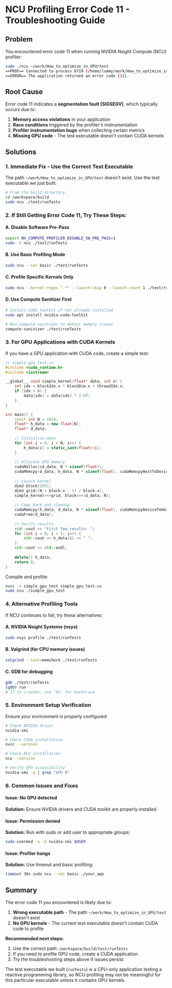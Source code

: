 # NCU Profiling Error Code 11 - Troubleshooting Guide

## Problem
You encountered error code 11 when running NVIDIA Nsight Compute (NCU) profiler:
```bash
sudo ./ncu ~/work/How_to_optimize_in_GPU/test
==PROF== Connected to process 6719 (/home/lummy/work/How_to_optimize_in_GPU/test)
==ERROR== The application returned an error code (11).
```

## Root Cause
Error code 11 indicates a **segmentation fault (SIGSEGV)**, which typically occurs due to:
1. **Memory access violations** in your application
2. **Race conditions** triggered by the profiler's instrumentation
3. **Profiler instrumentation bugs** when collecting certain metrics
4. **Missing GPU code** - The test executable doesn't contain CUDA kernels

## Solutions

### 1. **Immediate Fix - Use the Correct Test Executable**
The path `~/work/How_to_optimize_in_GPU/test` doesn't exist. Use the test executable we just built:

```bash
# From the build directory
cd /workspace/build
sudo ncu ./test/runTests
```

### 2. **If Still Getting Error Code 11, Try These Steps:**

#### A. Disable Software Pre-Pass
```bash
export NV_COMPUTE_PROFILER_DISABLE_SW_PRE_PASS=1
sudo -E ncu ./test/runTests
```

#### B. Use Basic Profiling Mode
```bash
sudo ncu --set basic ./test/runTests
```

#### C. Profile Specific Kernels Only
```bash
sudo ncu --kernel-regex ".*" --launch-skip 0 --launch-count 1 ./test/runTests
```

#### D. Use Compute Sanitizer First
```bash
# Install CUDA toolkit if not already installed
sudo apt install nvidia-cuda-toolkit

# Run compute sanitizer to detect memory issues
compute-sanitizer ./test/runTests
```

### 3. **For GPU Applications with CUDA Kernels**

If you have a GPU application with CUDA code, create a simple test:

```cpp
// simple_gpu_test.cu
#include <cuda_runtime.h>
#include <iostream>

__global__ void simple_kernel(float* data, int n) {
    int idx = blockIdx.x * blockDim.x + threadIdx.x;
    if (idx < n) {
        data[idx] = data[idx] * 2.0f;
    }
}

int main() {
    const int N = 1024;
    float* h_data = new float[N];
    float* d_data;
    
    // Initialize data
    for (int i = 0; i < N; i++) {
        h_data[i] = static_cast<float>(i);
    }
    
    // Allocate GPU memory
    cudaMalloc(&d_data, N * sizeof(float));
    cudaMemcpy(d_data, h_data, N * sizeof(float), cudaMemcpyHostToDevice);
    
    // Launch kernel
    dim3 block(256);
    dim3 grid((N + block.x - 1) / block.x);
    simple_kernel<<<grid, block>>>(d_data, N);
    
    // Copy back and cleanup
    cudaMemcpy(h_data, d_data, N * sizeof(float), cudaMemcpyDeviceToHost);
    cudaFree(d_data);
    
    // Verify results
    std::cout << "First few results: ";
    for (int i = 0; i < 5; i++) {
        std::cout << h_data[i] << " ";
    }
    std::cout << std::endl;
    
    delete[] h_data;
    return 0;
}
```

Compile and profile:
```bash
nvcc -o simple_gpu_test simple_gpu_test.cu
sudo ncu ./simple_gpu_test
```

### 4. **Alternative Profiling Tools**

If NCU continues to fail, try these alternatives:

#### A. NVIDIA Nsight Systems (nsys)
```bash
sudo nsys profile ./test/runTests
```

#### B. Valgrind (for CPU memory issues)
```bash
valgrind --tool=memcheck ./test/runTests
```

#### C. GDB for debugging
```bash
gdb ./test/runTests
(gdb) run
# If it crashes, use 'bt' for backtrace
```

### 5. **Environment Setup Verification**

Ensure your environment is properly configured:

```bash
# Check NVIDIA driver
nvidia-smi

# Check CUDA installation
nvcc --version

# Check NCU installation
ncu --version

# Verify GPU accessibility
nvidia-smi -q | grep "GPU 0"
```

### 6. **Common Issues and Fixes**

#### Issue: No GPU detected
**Solution:** Ensure NVIDIA drivers and CUDA toolkit are properly installed

#### Issue: Permission denied
**Solution:** Run with sudo or add user to appropriate groups:
```bash
sudo usermod -a -G nvidia-smi $USER
```

#### Issue: Profiler hangs
**Solution:** Use timeout and basic profiling:
```bash
timeout 30s sudo ncu --set basic ./your_app
```

## Summary

The error code 11 you encountered is likely due to:
1. **Wrong executable path** - The path `~/work/How_to_optimize_in_GPU/test` doesn't exist
2. **No GPU kernels** - The current test executable doesn't contain CUDA code to profile

**Recommended next steps:**
1. Use the correct path: `/workspace/build/test/runTests`
2. If you need to profile GPU code, create a CUDA application
3. Try the troubleshooting steps above if issues persist

The test executable we built (`runTests`) is a CPU-only application testing a reactive programming library, so NCU profiling may not be meaningful for this particular executable unless it contains GPU kernels.